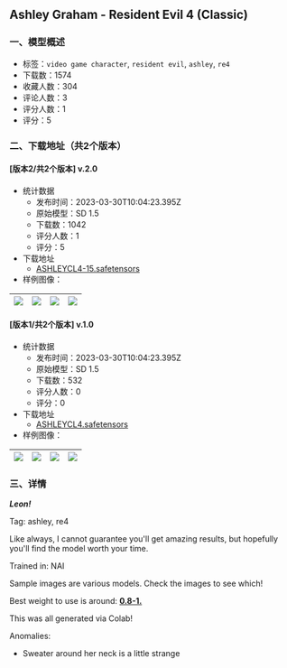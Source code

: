 ## Ashley Graham - Resident Evil 4 (Classic)
### 一、模型概述

- 标签：`video game character`, `resident evil`, `ashley`, `re4`
- 下载数：1574
- 收藏人数：304
- 评论人数：3
- 评分人数：1
- 评分：5

### 二、下载地址（共2个版本）

#### [版本2/共2个版本] v.2.0

- 统计数据
  - 发布时间：2023-03-30T10:04:23.395Z
  - 原始模型：SD 1.5
  - 下载数：1042
  - 评分人数：1
  - 评分：5
- 下载地址
  - [ASHLEYCL4-15.safetensors](https://civitai.com/api/download/models/31624)
- 样例图像：

| <img src="https://image.civitai.com/xG1nkqKTMzGDvpLrqFT7WA/8269c2c3-f1e6-4cb0-29ea-a0cb7898ad00/width=450/360041.jpeg" /> | <img src="https://image.civitai.com/xG1nkqKTMzGDvpLrqFT7WA/dba91cca-224e-443e-f075-d0302c437500/width=450/360039.jpeg" /> | <img src="https://image.civitai.com/xG1nkqKTMzGDvpLrqFT7WA/3062fcea-fdbf-40f7-f60c-f2b826e12700/width=450/360038.jpeg" /> | <img src="https://image.civitai.com/xG1nkqKTMzGDvpLrqFT7WA/bd0a837d-5f48-4b3e-04fa-c04af312da00/width=450/360036.jpeg" /> |
| ---- | ---- | ---- | ---- |

#### [版本1/共2个版本] v.1.0

- 统计数据
  - 发布时间：2023-03-30T10:04:23.395Z
  - 原始模型：SD 1.5
  - 下载数：532
  - 评分人数：0
  - 评分：0
- 下载地址
  - [ASHLEYCL4.safetensors](https://civitai.com/api/download/models/31036)
- 样例图像：

| <img src="https://image.civitai.com/xG1nkqKTMzGDvpLrqFT7WA/4e553cde-25f5-40a7-8c9d-b13ceac5e500/width=450/353011.jpeg" /> | <img src="https://image.civitai.com/xG1nkqKTMzGDvpLrqFT7WA/ac1d3c41-ebf9-498b-6228-a88250b96600/width=450/353010.jpeg" /> | <img src="https://image.civitai.com/xG1nkqKTMzGDvpLrqFT7WA/79f90d9b-9e13-4ef3-35d3-d8ff80cef300/width=450/353009.jpeg" /> | <img src="https://image.civitai.com/xG1nkqKTMzGDvpLrqFT7WA/643c293a-8d4f-44a3-fe95-dad68f21b300/width=450/353008.jpeg" /> |
| ---- | ---- | ---- | ---- |


### 三、详情
<p><strong><em>Leon!</em></strong></p><p></p><p>Tag: ashley, re4</p><p></p><p>Like always, I cannot guarantee you'll get amazing results, but hopefully you'll find the model worth your time.</p><p></p><p>Trained in: NAI</p><p></p><p>Sample images are various models. Check the images to see which!</p><p></p><p>Best weight to use is around: <strong><u>0.8-1.</u> </strong></p><p></p><p>This was all generated via Colab!</p><p></p><p>Anomalies:</p><ul><li><p>Sweater around her neck is a little strange</p></li></ul>